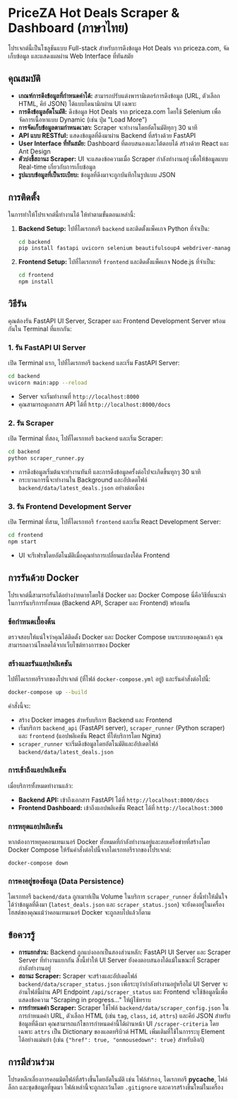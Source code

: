 # PriceZA Hot Deals Scraper & Dashboard (ภาษาไทย)

โปรเจกต์นี้เป็นโซลูชันแบบ Full-stack สำหรับการดึงข้อมูล Hot Deals จาก priceza.com, จัดเก็บข้อมูล และแสดงผลผ่าน Web Interface ที่ทันสมัย

## คุณสมบัติ

*   **เกณฑ์การดึงข้อมูลที่กำหนดค่าได้:** สามารถปรับแต่งพารามิเตอร์การดึงข้อมูล (URL, ตัวเลือก HTML, คีย์ JSON) ได้แบบไดนามิกผ่าน UI เฉพาะ
*   **การดึงข้อมูลอัตโนมัติ:** ดึงข้อมูล Hot Deals จาก priceza.com โดยใช้ Selenium เพื่อจัดการเนื้อหาแบบ Dynamic (เช่น ปุ่ม "Load More")
*   **การจัดเก็บข้อมูลตามกำหนดเวลา:** Scraper จะทำงานโดยอัตโนมัติทุกๆ 30 นาที
*   **API แบบ RESTful:** แสดงข้อมูลที่ดึงมาผ่าน Backend ที่สร้างด้วย FastAPI
*   **User Interface ที่ทันสมัย:** Dashboard ที่ตอบสนองและโต้ตอบได้ สร้างด้วย React และ Ant Design
*   **ตัวบ่งชี้สถานะ Scraper:** UI จะแสดงข้อความเมื่อ Scraper กำลังทำงานอยู่ เพื่อให้ข้อมูลแบบ Real-time เกี่ยวกับการเก็บข้อมูล
*   **รูปแบบข้อมูลที่เป็นระเบียบ:** ข้อมูลที่ดึงมาจะถูกบันทึกในรูปแบบ JSON

## การติดตั้ง

ในการทำให้โปรเจกต์นี้ทำงานได้ ให้ทำตามขั้นตอนเหล่านี้:

1.  **Backend Setup:**
    ไปที่ไดเรกทอรี `backend` และติดตั้งแพ็คเกจ Python ที่จำเป็น:
    ```bash
    cd backend
    pip install fastapi uvicorn selenium beautifulsoup4 webdriver-manager python-multipart apscheduler
    ```

2.  **Frontend Setup:**
    ไปที่ไดเรกทอรี `frontend` และติดตั้งแพ็คเกจ Node.js ที่จำเป็น:
    ```bash
    cd frontend
    npm install
    ```

## วิธีรัน

คุณต้องรัน FastAPI UI Server, Scraper และ Frontend Development Server พร้อมกันใน Terminal ที่แยกกัน:

### 1. รัน FastAPI UI Server

เปิด Terminal แรก, ไปที่ไดเรกทอรี `backend` และเริ่ม FastAPI Server:

```bash
cd backend
uvicorn main:app --reload
```
*   Server จะเริ่มทำงานที่ `http://localhost:8000`
*   คุณสามารถดูเอกสาร API ได้ที่ `http://localhost:8000/docs`

### 2. รัน Scraper

เปิด Terminal ที่สอง, ไปที่ไดเรกทอรี `backend` และเริ่ม Scraper:

```bash
cd backend
python scraper_runner.py
```
*   การดึงข้อมูลเริ่มต้นจะทำงานทันที และการดึงข้อมูลครั้งต่อไปจะเกิดขึ้นทุกๆ 30 นาที
*   กระบวนการนี้จะทำงานใน Background และอัปเดตไฟล์ `backend/data/latest_deals.json` อย่างต่อเนื่อง

### 3. รัน Frontend Development Server

เปิด Terminal ที่สาม, ไปที่ไดเรกทอรี `frontend` และเริ่ม React Development Server:

```bash
cd frontend
npm start
```
*   UI จะรีเฟรชโดยอัตโนมัติเมื่อคุณทำการเปลี่ยนแปลงโค้ด Frontend

## การรันด้วย Docker

โปรเจกต์นี้สามารถรันได้อย่างง่ายดายโดยใช้ Docker และ Docker Compose นี่คือวิธีที่แนะนำในการรันบริการทั้งหมด (Backend API, Scraper และ Frontend) พร้อมกัน

### ข้อกำหนดเบื้องต้น

ตรวจสอบให้แน่ใจว่าคุณได้ติดตั้ง Docker และ Docker Compose บนระบบของคุณแล้ว คุณสามารถดาวน์โหลดได้จากเว็บไซต์ทางการของ Docker

### สร้างและรันแอปพลิเคชัน

ไปที่ไดเรกทอรีรากของโปรเจกต์ (ที่ไฟล์ `docker-compose.yml` อยู่) และรันคำสั่งต่อไปนี้:

```bash
docker-compose up --build
```

คำสั่งนี้จะ:
*   สร้าง Docker images สำหรับบริการ Backend และ Frontend
*   เริ่มบริการ `backend_api` (FastAPI server), `scraper_runner` (Python scraper) และ `frontend` (แอปพลิเคชัน React ที่ให้บริการโดย Nginx)
*   `scraper_runner` จะเริ่มดึงข้อมูลโดยอัตโนมัติและอัปเดตไฟล์ `backend/data/latest_deals.json`

### การเข้าถึงแอปพลิเคชัน

เมื่อบริการทั้งหมดทำงานแล้ว:
*   **Backend API:** เข้าถึงเอกสาร FastAPI ได้ที่ `http://localhost:8000/docs`
*   **Frontend Dashboard:** เข้าถึงแอปพลิเคชัน React ได้ที่ `http://localhost:3000`

### การหยุดแอปพลิเคชัน

หากต้องการหยุดคอนเทนเนอร์ Docker ทั้งหมดที่กำลังทำงานอยู่และลบเครือข่ายที่สร้างโดย Docker Compose ให้รันคำสั่งต่อไปนี้จากไดเรกทอรีรากของโปรเจกต์:

```bash
docker-compose down
```

### การคงอยู่ของข้อมูล (Data Persistence)

ไดเรกทอรี `backend/data` ถูกเมาท์เป็น Volume ในบริการ `scraper_runner` สิ่งนี้ทำให้มั่นใจได้ว่าข้อมูลที่ดึงมา (`latest_deals.json` และ `scraper_status.json`) จะยังคงอยู่ในเครื่องโฮสต์ของคุณแม้ว่าคอนเทนเนอร์ Docker จะถูกลบไปแล้วก็ตาม

## ข้อควรรู้

*   **การแยกส่วน:** Backend ถูกแบ่งออกเป็นสองส่วนหลัก: FastAPI UI Server และ Scraper Server ที่ทำงานแยกกัน สิ่งนี้ทำให้ UI Server ยังคงตอบสนองได้แม้ในขณะที่ Scraper กำลังทำงานอยู่
*   **สถานะ Scraper:** Scraper จะสร้างและอัปเดตไฟล์ `backend/data/scraper_status.json` เพื่อระบุว่ากำลังทำงานอยู่หรือไม่ UI Server จะอ่านไฟล์นี้ผ่าน API Endpoint `/api/scraper_status` และ Frontend จะใช้ข้อมูลนี้เพื่อแสดงข้อความ "Scraping in progress..." ให้ผู้ใช้ทราบ
*   **การกำหนดค่า Scraper:** Scraper ใช้ไฟล์ `backend/data/scraper_config.json` ในการกำหนดค่า URL, ตัวเลือก HTML (เช่น `tag`, `class`, `id`, `attrs`) และคีย์ JSON สำหรับข้อมูลที่ดึงมา คุณสามารถแก้ไขการกำหนดค่านี้ได้ผ่านหน้า UI `/scraper-criteria` โดยเฉพาะ `attrs` เป็น Dictionary ของแอตทริบิวต์ HTML เพิ่มเติมที่ใช้ในการระบุ Element ได้อย่างแม่นยำ (เช่น `{"href": true, "onmousedown": true}` สำหรับลิงก์)

## การมีส่วนร่วม

โปรดหลีกเลี่ยงการคอมมิตไฟล์ที่สร้างขึ้นโดยอัตโนมัติ เช่น ไฟล์สำรอง, ไดเรกทอรี __pycache__, ไฟล์ล็อก และชุดข้อมูลที่ขูดมา ไฟล์เหล่านี้จะถูกละเว้นโดย `.gitignore` และควรสร้างขึ้นใหม่ในเครื่อง